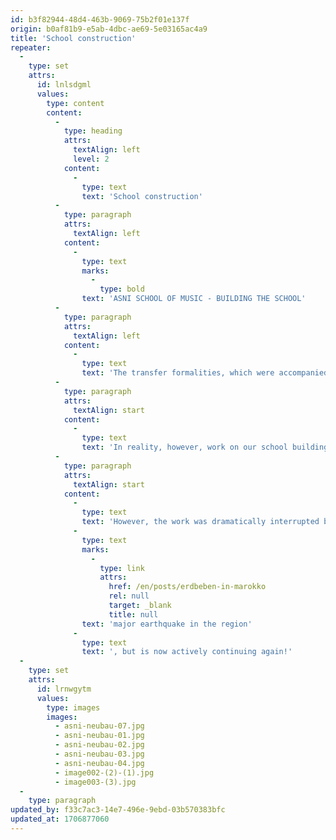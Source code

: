 ```yaml
---
id: b3f82944-48d4-463b-9069-75b2f01e137f
origin: b0af81b9-e5ab-4dbc-ae69-5e03165ac4a9
title: 'School construction'
repeater:
  -
    type: set
    attrs:
      id: lnlsdgml
      values:
        type: content
        content:
          -
            type: heading
            attrs:
              textAlign: left
              level: 2
            content:
              -
                type: text
                text: 'School construction'
          -
            type: paragraph
            attrs:
              textAlign: left
            content:
              -
                type: text
                marks:
                  -
                    type: bold
                text: 'ASNI SCHOOL OF MUSIC - BUILDING THE SCHOOL'
          -
            type: paragraph
            attrs:
              textAlign: left
            content:
              -
                type: text
                text: 'The transfer formalities, which were accompanied by a Moroccan notary, were expected to take some time, so we had assumed that we would be able to start building the music school at the beginning of 2020.'
          -
            type: paragraph
            attrs:
              textAlign: start
            content:
              -
                type: text
                text: 'In reality, however, work on our school building did not start until May 2023, as coronavirus and the German-Moroccan crisis over Western Sahara continued to hold us up. In the meantime, however, we are working at full speed, as the following pictures impressively show!'
          -
            type: paragraph
            attrs:
              textAlign: start
            content:
              -
                type: text
                text: 'However, the work was dramatically interrupted by the '
              -
                type: text
                marks:
                  -
                    type: link
                    attrs:
                      href: /en/posts/erdbeben-in-marokko
                      rel: null
                      target: _blank
                      title: null
                text: 'major earthquake in the region'
              -
                type: text
                text: ', but is now actively continuing again!'
  -
    type: set
    attrs:
      id: lrnwgytm
      values:
        type: images
        images:
          - asni-neubau-07.jpg
          - asni-neubau-01.jpg
          - asni-neubau-02.jpg
          - asni-neubau-03.jpg
          - asni-neubau-04.jpg
          - image002-(2)-(1).jpg
          - image003-(3).jpg
  -
    type: paragraph
updated_by: f33c7ac3-14e7-496e-9ebd-03b570383bfc
updated_at: 1706877060
---
```

